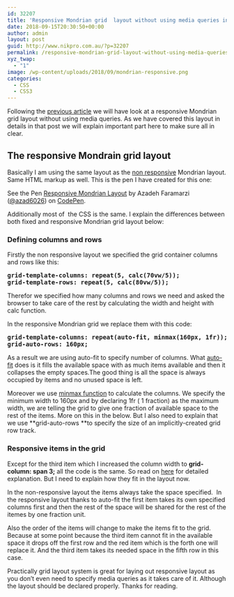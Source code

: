 ```yaml
---
id: 32207
title: 'Responsive Mondrian grid  layout without using media queries in CSS'
date: 2018-09-15T20:30:50+00:00
author: admin
layout: post
guid: http://www.nikpro.com.au/?p=32207
permalink: /responsive-mondrian-grid-layout-without-using-media-queries-in-css/
xyz_twap:
  - "1"
image: /wp-content/uploads/2018/09/mondrian-responsive.png
categories:
  - CSS
  - CSS3
---
```

Following the [previous article](http://www.nikpro.com.au/exciting-mondrian-grid-layout-explained-with-an-example-part-1/) we will have look at a responsive Mondrian grid layout without using media queries. As we have covered this layout in details in that post we will explain important part here to make sure all in clear.

## The responsive Mondrain grid layout

Basically I am using the same layout as the [non responsive](http://www.nikpro.com.au/exciting-mondrian-grid-layout-explained-with-an-example-part-1/) Mondrian layout. Same HTML markup as well. This is the pen I have created for this one:

<p data-height="400" data-theme-id="0" data-slug-hash="KxBEOQ" data-default-tab="css,result" data-user="azad6026" data-pen-title="Responsive Mondrian Layout" class="codepen">
  See the Pen <a href="https://codepen.io/azad6026/pen/KxBEOQ/">Responsive Mondrian Layout</a> by Azadeh Faramarzi (<a href="https://codepen.io/azad6026">@azad6026</a>) on <a href="https://codepen.io">CodePen</a>.
</p>

Additionally most of  the CSS is the same. I explain the differences between both fixed and responsive Mondrian grid layout below:

### Defining columns and rows

Firstly the non responsive layout we specified the grid container columns and rows like this:

<pre class="wp-block-preformatted"><strong>grid-template-columns: repeat(5, calc(70vw/5));</strong><strong>
grid-template-rows: repeat(5, calc(80vw/5));</strong></pre>

Therefor we specified how many columns and rows we need and asked the browser to take care of the rest by calculating the width and height with calc function. 

In the responsive Mondrian grid we replace them with this code:

<pre class="wp-block-preformatted"><strong>grid-template-columns: repeat(auto-fit, minmax(160px, 1fr));</strong><strong>
grid-auto-rows: 160px;</strong></pre>

As a result we are using auto-fit to specify number of columns. What <a href="https://developer.mozilla.org/en-US/docs/Web/CSS/repeat" target="_blank" rel="noopener noreferrer">auto-fit</a> does is it fills the available space with as much items available and then it collapses the empty spaces.The good thing is all the space is always occupied by items and no unused space is left. 

Moreover we use [minmax function](http://www.nikpro.com.au/build-responsive-css-grid-layouts-using-minmax-with-auto-fill-and-auto-fit/) to calculate the columns. We specify the minimum width to 160px and by declaring 1fr ( 1 fraction) as the maximum width, we are telling the grid to give one fraction of available space to the rest of the items. More on this in the below. But I also need to explain that we use **grid-auto-rows **to specify the size of an implicitly-created grid row track.

### Responsive items in the grid

Except for the third item which I increased the column width to **grid-column: span 3;** all the code is the same. So read on [here](http://www.nikpro.com.au/exciting-mondrian-grid-layout-explained-with-an-example-part-1/) for detailed explanation. But I need to explain how they fit in the layout now.

In the non-responsive layout the items always take the space specified.  In the responsive layout thanks to auto-fit the first item takes its own specified columns first and then the rest of the space will be shared for the rest of the itemes by one fraction unit.

Also the order of the items will change to make the items fit to the grid. Because at some point because the third item cannot fit in the available space it drops off the first row and the red item which is the forth one will replace it. And the third item takes its needed space in the fifth row in this case.

Practically grid layout system is great for laying out responsive layout as you don&#8217;t even need to specify media queries as it takes care of it. Although the layout should be declared properly. Thanks for reading.